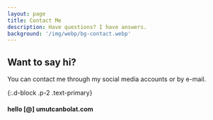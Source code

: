 ```yaml
---
layout: page
title: Contact Me
description: Have questions? I have answers.
background: '/img/webp/bg-contact.webp'
---
```


## Want to say hi?

You can contact me through my social media accounts or by e-mail.

{:.d-block .p-2 .text-primary}
#### hello [@] umutcanbolat.com
